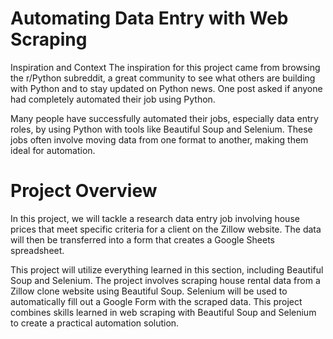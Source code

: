 # Automating Data Entry with Web Scraping
Inspiration and Context
The inspiration for this project came from browsing the r/Python subreddit, a great community to see what others are building with Python and to stay updated on Python news. One post asked if anyone had completely automated their job using Python.

Many people have successfully automated their jobs, especially data entry roles, by using Python with tools like Beautiful Soup and Selenium. These jobs often involve moving data from one format to another, making them ideal for automation.
# Project Overview
In this project, we will tackle a research data entry job involving house prices that meet specific criteria for a client on the Zillow website. The data will then be transferred into a form that creates a Google Sheets spreadsheet.

This project will utilize everything learned in this section, including Beautiful Soup and Selenium.
The project involves scraping house rental data from a Zillow clone website using Beautiful Soup.
Selenium will be used to automatically fill out a Google Form with the scraped data.
This project combines skills learned in web scraping with Beautiful Soup and Selenium to create a practical automation solution.
